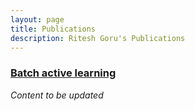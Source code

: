 ```yaml
---
layout: page
title: Publications
description: Ritesh Goru's Publications
---
```




### <u>Batch active learning</u>
*Content to be updated*

<!-- [Dont Click here]({{ BASE_PATH}}/pages/working_papers/sample-working-paper1.pdf) -->


<!-- Note: this is how to write a comment in HTML. Everything in here won't show up on your webpage.-->

<!--
To increase the size of the title, use fewer # in front of the paper title.
To decrease the size of the title, use more #. 
To remove the italics, remove the * before and after the description
To remove the underline from the title, remove the <u> tags (<u> and </u>)
-->